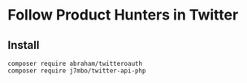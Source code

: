 # Follow Product Hunters in Twitter

## Install

```
composer require abraham/twitteroauth
composer require j7mbo/twitter-api-php
```
